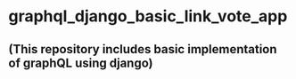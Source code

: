 # graphql_django_basic_link_vote_app
## (This repository includes basic implementation of graphQL using django)

